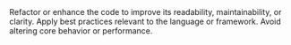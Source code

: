 <task>
Refactor or enhance the code to improve its readability, maintainability, or clarity. Apply best practices relevant to the language or framework. Avoid altering core behavior or performance.
</task>
